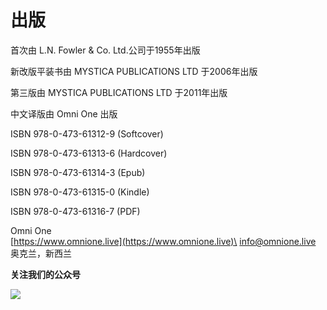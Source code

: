 # 出版

首次由 L.N. Fowler & Co. Ltd.公司于1955年出版

新改版平装书由 MYSTICA PUBLICATIONS LTD 于2006年出版

第三版由 MYSTICA PUBLICATIONS LTD 于2011年出版

中文译版由 Omni One 出版

ISBN 978-0-473-61312-9 (Softcover)

ISBN 978-0-473-61313-6 (Hardcover)

ISBN 978-0-473-61314-3 (Epub)

ISBN 978-0-473-61315-0 (Kindle)

ISBN 978-0-473-61316-7 (PDF)

Omni One\
[https://www.omnione.live](https://www.omnione.live)\
info@omnione.live\
奥克兰，新西兰



**关注我们的公众号**

![](.gitbook/assets/qrcode\_for\_gh\_4ac3d8b4cd87\_430.jpeg)
